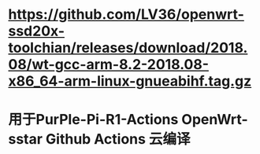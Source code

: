 # https://github.com/LV36/openwrt-ssd20x-toolchian/releases/download/2018.08/wt-gcc-arm-8.2-2018.08-x86_64-arm-linux-gnueabihf.tag.gz
# 用于PurPle-Pi-R1-Actions OpenWrt-sstar Github Actions 云编译

